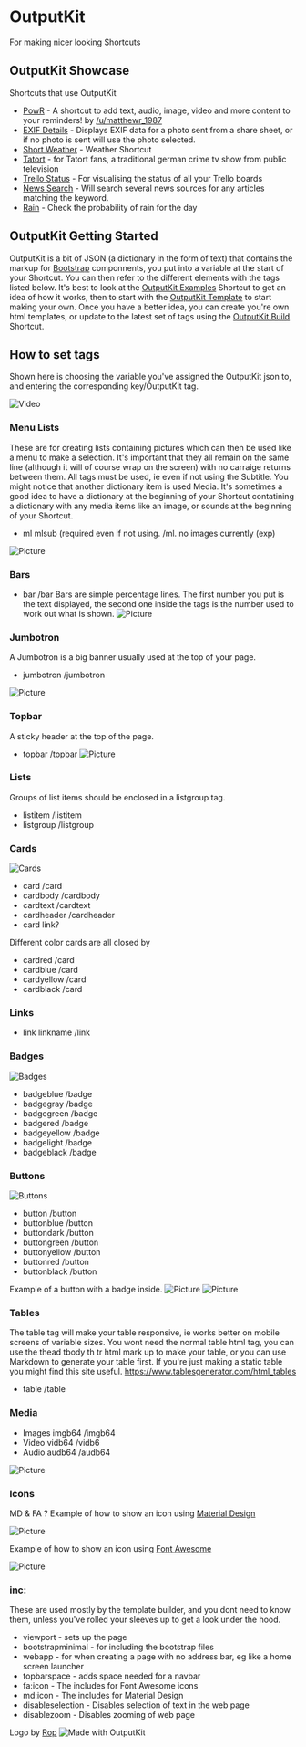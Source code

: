 # OutputKit
For making nicer looking Shortcuts

## OutputKit Showcase
Shortcuts that use OutputKit
- [PowR](https://routinehub.co/shortcut/1430) - A shortcut to add text, audio, image, video and more content to your reminders! by [/u/matthewr_1987](https://www.reddit.com/user/matthewr_1987)
- [EXIF Details](https://routinehub.co/shortcut/913) - Displays EXIF data for a photo sent from a share sheet, or if no photo is sent will use the photo selected.
- [Short Weather](https://www.reddit.com/r/shortcuts/comments/abn8mp/i_wanted_to_play_around_with_outputkit_so_i_made/) - Weather Shortcut
- [Tatort](https://www.reddit.com/r/shortcuts/comments/9ze26m/tatort_viewer/) - for Tatort fans, a traditional german crime tv show from public television
- [Trello Status](https://routinehub.co/shortcut/1243) - For visualising the status of all your Trello boards
- [News Search](https://routinehub.co/shortcut/836) - Will search several news sources for any articles matching the keyword.
- [Rain](https://routinehub.co/shortcut/1222) - Check the probability of rain for the day

## OutputKit Getting Started
OutputKit is a bit of JSON (a dictionary in the form of text) that contains the markup for [Bootstrap](https://getbootstrap.com/docs/4.0/components/alerts/)  componnents, you put into a variable at the start of your Shortcut. You can then refer to the different elements with the tags listed below. It's best to look at the [OutputKit Examples](https://routinehub.co/shortcut/1219) Shortcut to get an idea of how it works, then to start with the [OutputKit Template](https://routinehub.co/shortcut/1220) to start making your own. Once you have a better idea, you can create you're own html templates, or update to the latest set of tags using the [OutputKit Build](https://routinehub.co/shortcut/1221) Shortcut.

## How to set tags
Shown here is choosing the variable you've assigned the OutputKit json to, and entering the corresponding key/OutputKit tag.

![Video](https://github.com/nturpin0/OutputKit/raw/master/Images/OKDIctionary.gif) 

### Menu Lists
These are for creating lists containing pictures which can then be used like a menu to make a selection. It's important that they all remain on the same line (although it will of course wrap on the screen) with no carraige returns between them. All tags must be used, ie even if not using the Subtitle.
You might notice that another dictionary item is used Media. It's sometimes a good idea to have a dictionary at the beginning of your Shortcut contatining a dictionary with any media items like an image, or sounds at the beginning of your Shortcut.

- ml   mlsub (required even if not using.  /ml. no images currently (exp)

![Picture](https://github.com/nturpin0/OutputKit/raw/master/Images/IMG_0825.png)

### Bars
- bar /bar
Bars are simple percentage lines. The first number you put is the text displayed, the second one inside the tags is the number used to work out what is shown.
![Picture](https://github.com/nturpin0/OutputKit/raw/master/Images/IMG_0832.jpg)

### Jumbotron
A Jumbotron is a big banner usually used at the top of your page.
- jumbotron    /jumbotron

![Picture](https://github.com/nturpin0/OutputKit/raw/master/Images/IMG_0827.png)

### Topbar
A sticky header at the top of the page.

- topbar   /topbar
![Picture](https://github.com/nturpin0/OutputKit/raw/master/Images/IMG_0826.png)

### Lists
Groups of list items should be enclosed in a listgroup tag.
- listitem    /listitem
- listgroup   /listgroup

### Cards
![Cards](https://github.com/nturpin0/OutputKit/raw/master/Images/Cards.jpg)

- card      /card  
- cardbody   /cardbody
- cardtext   /cardtext
- cardheader   /cardheader
- card link?

Different color cards are all closed by 
- cardred /card
- cardblue /card
- cardyellow /card
- cardblack /card

### Links
- link    linkname   /link 

### Badges
![Badges](https://github.com/nturpin0/OutputKit/raw/master/Images/Badges.jpg)

- badgeblue    /badge
- badgegray     /badge
- badgegreen   /badge
- badgered      /badge
- badgeyellow    /badge
- badgelight     /badge
- badgeblack    /badge


### Buttons
![Buttons](https://github.com/nturpin0/OutputKit/raw/master/Images/Buttons.jpg)

- button /button
- buttonblue  /button
- buttondark     /button
- buttongreen  /button
- buttonyellow    /button
- buttonred    /button 
- buttonblack  /button

Example of a button with a badge inside.
![Picture](https://github.com/nturpin0/OutputKit/raw/master/Images/IMG_0836%202.jpg)
![Picture](https://github.com/nturpin0/OutputKit/raw/master/Images/IMG_0828.png)

### Tables
The table tag will make your table responsive, ie works better on mobile screens of variable sizes. You wont need the normal table html tag, you can use the thead tbody th tr html mark up to make your table, or you can use Markdown to generate your table first. If you're just making a static table you might find this site useful. https://www.tablesgenerator.com/html_tables

- table    /table


### Media
- Images imgb64  /imgb64
- Video vidb64  /vidb6
- Audio audb64  /audb64

![Picture](https://github.com/nturpin0/OutputKit/raw/master/Images/IMG_0829.png)


### Icons
MD & FA ?
Example of how to show an icon using [Material Design](https://material.io/tools/icons/)

![Picture](https://github.com/nturpin0/OutputKit/raw/master/Images/IMG_0830.png)

Example of how to show an icon using [Font Awesome](https://fontawesome.com)

![Picture](https://github.com/nturpin0/OutputKit/raw/master/Images/IMG_0831.png)

### inc:
These are used mostly by the template builder, and you dont need to know them, unless you've rolled your sleeves up to get a look under the hood.
- viewport - sets up the page
- bootstrapminimal - for including the bootstrap files
- webapp - for when creating a page with no address bar, eg like a home screen launcher
- topbarspace - adds space needed for a navbar
- fa:icon - The includes for Font Awesome icons
- md:icon - The includes for Material Design
- disableselection - Disables selection of text in the web page
- disablezoom - Disables zooming of web page

Logo by [Rop](https://routinehub.co/user/ROP)
![Made with OutputKit](https://raw.githubusercontent.com/nturpin0/OutputKit/master/Made%20with%20OutputKit%20Logo%20small.png)
